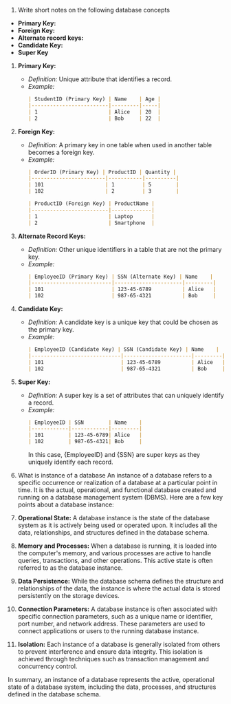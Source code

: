 1. Write short notes on the following database concepts
- **Primary Key:** 
- **Foreign Key:** 
- **Alternate record keys:**  
- **Candidate Key:** 
- **Super Key**

1. **Primary Key:**
   - *Definition:* Unique attribute that identifies a record.
   - *Example:*
     ```markdown
     | StudentID (Primary Key) | Name    | Age | 
     |-------------------------|---------|-----| 
     | 1                       | Alice   | 20  | 
     | 2                       | Bob     | 22  | 
     ```

2. **Foreign Key:**
   - *Definition:* A primary key in one table when used in another table becomes a foreign key.
   - *Example:*
     ```markdown
     | OrderID (Primary Key) | ProductID | Quantity | 
     |------------------------|-----------|----------| 
     | 101                    | 1         | 5        | 
     | 102                    | 2         | 3        | 

     | ProductID (Foreign Key) | ProductName | 
     |-------------------------|-------------| 
     | 1                       | Laptop      | 
     | 2                       | Smartphone  | 
     ```

3. **Alternate Record Keys:**
   - *Definition:* Other unique identifiers in a table that are not the primary key.
   - *Example:*
     ```markdown
     | EmployeeID (Primary Key) | SSN (Alternate Key) | Name    | 
     |--------------------------|----------------------|---------| 
     | 101                      | 123-45-6789          | Alice   | 
     | 102                      | 987-65-4321          | Bob     | 
     ```

4. **Candidate Key:**
   - *Definition:* A candidate key is a unique key that could be chosen as the primary key.
   - *Example:*
     ```markdown
     | EmployeeID (Candidate Key) | SSN (Candidate Key) | Name    | 
     |-----------------------------|----------------------|---------| 
     | 101                         | 123-45-6789          | Alice   | 
     | 102                         | 987-65-4321          | Bob     | 
     ```

5. **Super Key:**
   - *Definition:* A super key is a set of attributes that can uniquely identify a record.
   - *Example:*
     ```markdown
     | EmployeeID | SSN        | Name    | 
     |------------|------------|---------| 
     | 101        | 123-45-6789| Alice   | 
     | 102        | 987-65-4321| Bob     | 
     ```
     In this case, {EmployeeID} and {SSN} are super keys as they uniquely identify each record.
2. What is instance of a database
An instance of a database refers to a specific occurrence or realization of a database at a particular point in time. It is the actual, operational, and functional database created and running on a database management system (DBMS). Here are a few key points about a database instance:

1. **Operational State:** A database instance is the state of the database system as it is actively being used or operated upon. It includes all the data, relationships, and structures defined in the database schema.

2. **Memory and Processes:** When a database is running, it is loaded into the computer's memory, and various processes are active to handle queries, transactions, and other operations. This active state is often referred to as the database instance.

3. **Data Persistence:** While the database schema defines the structure and relationships of the data, the instance is where the actual data is stored persistently on the storage devices.

4. **Connection Parameters:** A database instance is often associated with specific connection parameters, such as a unique name or identifier, port number, and network address. These parameters are used to connect applications or users to the running database instance.

5. **Isolation:** Each instance of a database is generally isolated from others to prevent interference and ensure data integrity. This isolation is achieved through techniques such as transaction management and concurrency control.

In summary, an instance of a database represents the active, operational state of a database system, including the data, processes, and structures defined in the database schema.